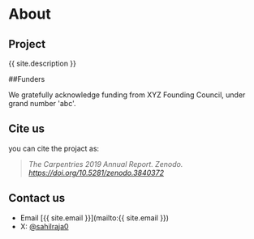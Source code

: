 # About 



## Project

{{ site.description }}

##Funders

We gratefully acknowledge funding from XYZ Founding Council, under grand number 'abc'.

## Cite us

you can cite the projact as:
>	*The Carpentries 2019 Annual Report. Zenodo. https://doi.org/10.5281/zenodo.3840372*

## Contact us
- Email [{{ site.email }}](mailto:{{ site.email }})
- X: [@sahilraja0](https://x.com/sahilraja0)

